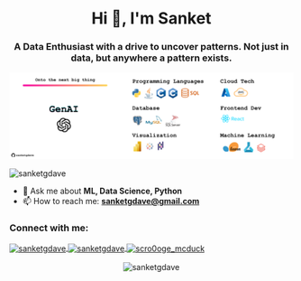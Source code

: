 <h1 align="center">Hi 👋, I'm Sanket</h1>
<h3 align="center">A Data Enthusiast with a drive to uncover patterns. Not just in data, but anywhere a pattern exists.</h3>

<img src="https://github.com/sanketgdave/sanketgdave/blob/main/Linkedin%20Banner%20github.png" alt="sanketgdave" />

<p align="left">
  <img src="https://komarev.com/ghpvc/?username=sanketgdave&label=Profile%20views&color=0e75b6&style=flat" alt="sanketgdave" />
</p>

- 💬 Ask me about **ML, Data Science, Python**
- 📫 How to reach me: **sanketgdave@gmail.com**

<h3 align="left">Connect with me:</h3>
<p align="left">
  <a href="https://linkedin.com/in/sanketgdave" target="_blank">
    <img align="center" src="https://raw.githubusercontent.com/rahuldkjain/github-profile-readme-generator/master/src/images/icons/Social/linked-in-alt.svg" alt="sanketgdave" height="30" width="40" />
  </a>
  <a href="https://www.leetcode.com/sanketgdave" target="_blank">
    <img align="center" src="https://raw.githubusercontent.com/rahuldkjain/github-profile-readme-generator/master/src/images/icons/Social/leet-code.svg" alt="sanketgdave" height="30" width="40" />
  </a>
  <a href="https://discord.gg/scro0oge_mcduck" target="_blank">
    <img align="center" src="https://raw.githubusercontent.com/rahuldkjain/github-profile-readme-generator/master/src/images/icons/Social/discord.svg" alt="scro0oge_mcduck" height="30" width="40" />
  </a>
</p>

<p align="center">
  <img align="center" src="https://github-readme-streak-stats.herokuapp.com/?user=sanketgdave&" alt="sanketgdave" />
</p>
